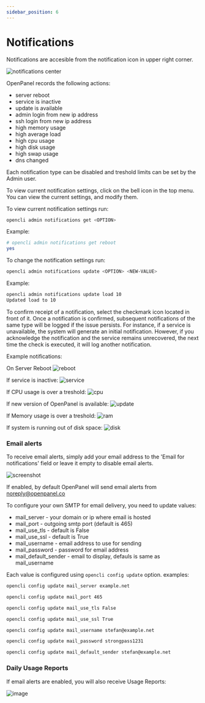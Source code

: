 ```yaml
---
sidebar_position: 6
---
```


# Notifications

Notifications are accesible from the notification icon in upper right corner. 

![notifications center](/img/admin/notifications_center.png)


OpenPanel records the following actions:

- server reboot
- service is inactive
- update is available
- admin login from new ip address
- ssh login from new ip address
- high memory usage
- high average load 
- high cpu usage
- high disk usage
- high swap usage
- dns changed

Each notification  type can be disabled and treshold limits can be set by the Admin user.

<Tabs>
  <TabItem value="openadmin-notifications-view" label="With OpenAdmin" default>

To view current notification settings, click on the bell icon in the top menu.
You can view the current settings, and modify them.

  </TabItem>
  <TabItem value="CLI-notifications-view" label="With OpenCLI">

To view current notification settings run:

```bash
opencli admin notifications get <OPTION>
```

Example:

```bash
# opencli admin notifications get reboot
yes
```

To change the notification settings run:

```bash
opencli admin notifications update <OPTION> <NEW-VALUE>
```

Example:
```bash
opencli admin notifications update load 10
Updated load to 10
```

  </TabItem>
</Tabs>
    
To confirm receipt of a notification, select the checkmark icon located in front of it. Once a notification is confirmed, subsequent notifications of the same type will be logged if the issue persists. For instance, if a service is unavailable, the system will generate an initial notification. However, if you acknowledge the notification and the service remains unrecovered, the next time the check is executed, it will log another notification.

Example notifications:

On Server Reboot
![reboot](/img/admin/dashboard/reboot.png)

If service is inactive:
![service](/img/admin/dashboard/service.png)

If CPU usage is over a treshold:
![cpu](/img/admin/dashboard/cpu.png)

If new version of OpenPanel is available:
![update](/img/admin/dashboard/update.png)

If Memory usage is over a treshold:
![ram](/img/admin/dashboard/ram.png)

If system is running out of disk space:
![disk](/img/admin/dashboard/disk.png)

### Email alerts

To receive email alerts, simply add your email address to the 'Email for notifications' field or leave it empty to disable email alerts.


![screenshot](/img/admin/dashboard/service_alert.png)


If enabled, by default OpenPanel will send email alerts from noreply@openpanel.co

To configure your own SMTP for email delivery, you need to update values:

- mail_server - your domain or ip where email is hosted
- mail_port - outgoing smtp port (default is 465)
- mail_use_tls - default is False
- mail_use_ssl - default is True
- mail_username - email address to use for sending
- mail_password - password for email address
- mail_default_sender - email to display, defauls is same as mail_username

Each value is configured using `opencli config update` option. examples:

```bash
opencli config update mail_server example.net
```
```bash
opencli config update mail_port 465
```
```bash
opencli config update mail_use_tls False
```
```bash
opencli config update mail_use_ssl True
```
```bash
opencli config update mail_username stefan@example.net
```
```bash
opencli config update mail_password strongpass1231
```
```bash
opencli config update mail_default_sender stefan@example.net
```


### Daily Usage Reports

If email alerts are enabled, you will also receive Usage Reports:

![image](/img/admin/dashboard/daily_report.png)

